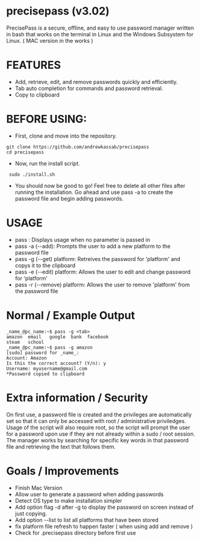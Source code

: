 # precisepass (v3.02)

  PrecisePass is a secure, offline, and easy to use password manager written in bash that works on the terminal in Linux and the Windows Subsystem for Linux. ( MAC version in the works ) 
  
# FEATURES 
  - Add, retrieve, edit, and remove passwords quickly and efficiently.
  - Tab auto completion for commands and password retrieval.
  - Copy to clipboard
 
# BEFORE USING:
- First, clone and move into the repository.
```
git clone https://github.com/andrewkassab/precisepass
cd precisepass
```
- Now, run the install script.
```
 sudo ./install.sh
```
 - You should now be good to go! Feel free to delete all other files after 
 running the installation. Go ahead and use pass -a to create the password 
 file and begin adding passwords.

# USAGE
- pass : Displays usage when no parameter is passed in
- pass -a (--add): Prompts the user to add a new platform to the password file
- pass -g (--get) platform: Retreives the password for 'platform' and copys it 
  to the clipboard
- pass -e (--edit) platform: Allows the user to edit and change password for 'platform'
- pass -r (--remove) platform: Allows the user to remove 'platform' from the password file

# Normal / Example Output
```
_name_@pc_name:~$ pass -g <tab>
amazon  email   google  bank  facebook
steam   school  
_name_@pc_name:~$ pass -g amazon
[sudo] password for _name_:
Account: Amazon
Is this the correct account? (Y/n): y
Username: myusername@gmail.com
*Password copied to clipboard
```
# Extra information / Security
On first use, a password file is created and the privileges are automatically 
set so that it can only be accessed with root / administrative priviledges.
Usage of the script will also require root, so the script will prompt the user 
for a password upon use if they are not already within a sudo / root session. 
The manager works by searching for specific key words in that password file 
and retrieving the text that follows them.

# Goals / Improvements 
- Finish Mac Version
- Allow user to generate a password when adding passwords 
- Detect OS type to make installation simpler
- Add option flag -d after -g to display the password on screen instead of just copying. 
- Add option --list to list all platforms that have been stored 
- fix platform file refresh to happen faster ( when using add and remove )
- Check for .precisepass directory before first use
